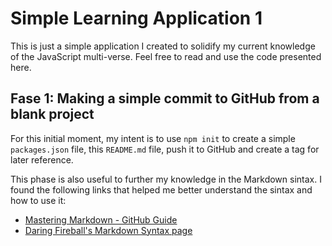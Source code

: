 # Simple Learning Application 1
This is just a simple application I created to solidify my current knowledge 
of the JavaScript multi-verse.
Feel free to read and use the code presented here.

## Fase 1: Making a simple commit to GitHub from a blank project
For this initial moment, my intent is to use `npm init` to create a simple 
`packages.json` file, this `README.md` file, push it to GitHub and create a tag for 
later reference.<br>

This phase is also useful to further my knowledge in the Markdown sintax.
I found the following links that helped me better understand the sintax and how to use it:

* [Mastering Markdown - GitHub Guide](https://guides.github.com/features/mastering-markdown/)
* [Daring Fireball's Markdown Syntax page](https://daringfireball.net/projects/markdown/syntax)

